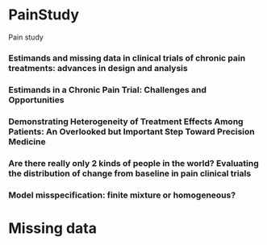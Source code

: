 # PainStudy
Pain study

### Estimands and missing data in clinical trials of chronic pain treatments: advances in design and analysis

### Estimands in a Chronic Pain Trial: Challenges and Opportunities

### Demonstrating Heterogeneity of Treatment Effects Among Patients: An Overlooked but Important Step Toward Precision Medicine

### Are there really only 2 kinds of people in the world? Evaluating the distribution of change from baseline in pain clinical trials

### Model misspecification: finite mixture or homogeneous?


# Missing data
